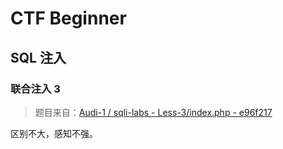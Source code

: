 # CTF Beginner

## SQL 注入

### 联合注入 3

> 题目来自：[Audi-1 / sqli-labs - Less-3/index.php - e96f217](https://github.com/Audi-1/sqli-labs/blob/e96f21776372c8613a7e565106e62bc01a59355e/Less-3/index.php)

区别不大，感知不强。
